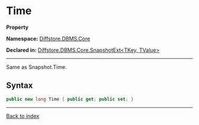 # Time

**Property**

**Namespace:** [Diffstore.DBMS.Core](Diffstore.DBMS.Core.md)

**Declared in:** [Diffstore.DBMS.Core.SnapshotExt<TKey, TValue>](Diffstore.DBMS.Core.SnapshotExt{TKey,TValue}.md)

------



Same as Snapshot.Time.


## Syntax

```csharp
public new long Time { public get; public set; }
```

------

[Back to index](index.md)